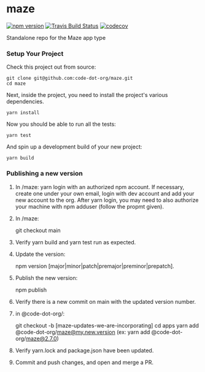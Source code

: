# maze

[![npm version](https://img.shields.io/npm/v/@code-dot-org/maze.svg)](https://www.npmjs.com/package/@code-dot-org/maze)
[![Travis Build Status](https://img.shields.io/travis/code-dot-org/maze.svg)](https://travis-ci.org/code-dot-org/maze/)
[![codecov](https://codecov.io/gh/code-dot-org/maze/branch/main/graph/badge.svg)](https://codecov.io/gh/code-dot-org/maze)

Standalone repo for the Maze app type
### Setup Your Project

Check this project out from source:

    git clone git@github.com:code-dot-org/maze.git
    cd maze
    
Next, inside the project, you need to install the project's various dependencies.

    yarn install
    
Now you should be able to run all the tests:

    yarn test
    
And spin up a development build of your new project:

    yarn build

### Publishing a new version

1. In /maze: yarn login with an authorized npm account. If necessary, create one under your own email, login with dev account and add your new account to the org. After yarn login, you may need to also authorize your machine with npm adduser (follow the propmt given).

2. In /maze: 

    git checkout main

3. Verify yarn build and yarn test run as expected.

4. Update the version:

    npm version [major|minor|patch|premajor|preminor|prepatch].

5. Publish the new version:

    npm publish

6. Verify there is a new commit on main with the updated version number. 

7. in @code-dot-org/: 

    git checkout -b [maze-updates-we-are-incorporating]
    cd apps
    yarn add @code-dot-org/maze@my.new.version (ex: yarn add @code-dot-org/maze@2.7.0)
 
8. Verify yarn.lock and package.json have been updated.

9. Commit and push changes, and open and merge a PR.
